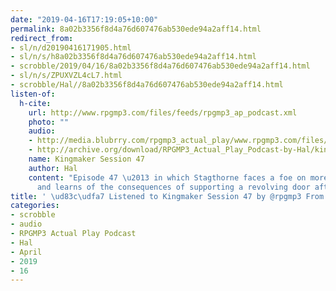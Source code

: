 ```yaml
---
date: "2019-04-16T17:19:05+10:00"
permalink: 8a02b3356f8d4a76d607476ab530ede94a2aff14.html
redirect_from:
- sl/n/d20190416171905.html
- sl/n/s/h8a02b3356f8d4a76d607476ab530ede94a2aff14.html
- scrobble/2019/04/16/8a02b3356f8d4a76d607476ab530ede94a2aff14.html
- sl/n/s/ZPUXVZL4cL7.html
- scrobble/Hal//8a02b3356f8d4a76d607476ab530ede94a2aff14.html
listen-of:
  h-cite:
    url: http://www.rpgmp3.com/files/feeds/rpgmp3_ap_podcast.xml
    photo: ""
    audio:
    - http://media.blubrry.com/rpgmp3_actual_play/www.rpgmp3.com/files/game_recordings/Sugar_Fuelled_Gamers/kingmaker_session_47.mp3
    - http://archive.org/download/RPGMP3_Actual_Play_Podcast-by-Hal/kingmaker_session_47.mp3
    name: Kingmaker Session 47
    author: Hal
    content: "Episode 47 \u2013 in which Stagthorne faces a foe on more than one front,
      and learns of the consequences of supporting a revolving door afterlife."
title: ' \ud83c\udfa7 Listened to Kingmaker Session 47 by @rpgmp3 From #RPGMP3ActualPlayPodcast'
categories:
- scrobble
- audio
- RPGMP3 Actual Play Podcast
- Hal
- April
- 2019
- 16
---
```

